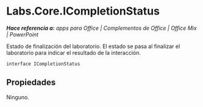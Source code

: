 
# <a name="labs.core.icompletionstatus"></a>Labs.Core.ICompletionStatus

 _**Hace referencia a:** apps para Office | Complementos de Office | Office Mix | PowerPoint_

Estado de finalización del laboratorio. El estado se pasa al finalizar el laboratorio para indicar el resultado de la interacción.

```
interface ICompletionStatus
```


## <a name="properties"></a>Propiedades

Ninguno.

